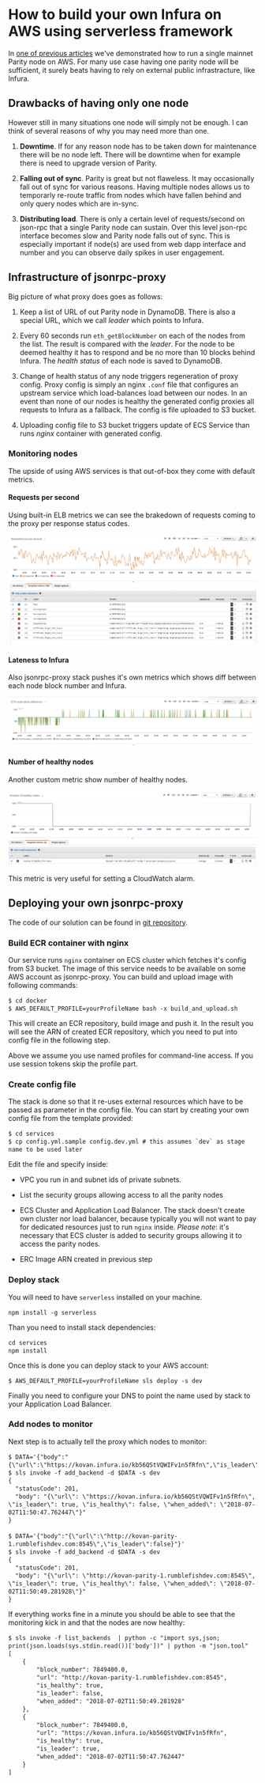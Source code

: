 # How to build your own Infura on AWS using serverless framework

In [one of previous articles](https://www.rumblefishdev.com/how-to-run-ethereum-mainnet-node-on-aws/)
we've demonstrated how to run a single mainnet Parity node on AWS. For many use case having one parity
node will be sufficient, it surely beats having to rely on external public infrastracture, like Infura.

## Drawbacks of having only one node

However still in many situations one node will simply not be enough. I can think of several reasons
of why you may need more than one.

1. **Downtime**. If for any reason node has to be taken down for maintenance there will be no node left.
There will be downtime when for example there is need to upgrade version of Parity.

2. **Falling out of sync**. Parity is great but not flaweless. It may occasionally fall out of sync
for various reasons. Having multiple nodes allows us to temporarly re-route traffic from nodes which
have fallen behind and only query nodes which are in-sync.

3. **Distributing load**. There is only a certain level of requests/second on json-rpc that a single
Parity node can sustain. Over this level json-rpc interface becomes slow and Parity node falls out of
sync. This is especially important if node(s) are used from web dapp interface and number and you
can observe daily spikes in user engagement.


## Infrastructure of jsonrpc-proxy

Big picture of what proxy does goes as follows:

1. Keep a list of URL of out Parity node in DynamoDB. There is also a special URL, which we call
*leader* which points to Infura.

2. Every 60 seconds run `eth_getBlockNumber` on each of the nodes from the list. The result is
compared with the *leader*. For the node to be deemed healthy it has to respond and be no more than
10 blocks behind Infura. The *health status* of each node is saved to DynamoDB.

3. Change of health status of any node triggers regeneration of proxy config. Proxy config is simply
an nginx `.conf` file that configures an upstream service which load-balances load between our nodes.
In an event than none of our nodes is healthy the generated config proxies all requests to Infura as
a fallback. The config is file uploaded to S3 bucket.

4. Uploading config file to S3 bucket triggers update of ECS Service than runs *nginx* container with
generated config.

### Monitoring nodes

The upside of using AWS services is that out-of-box they come with default metrics.

#### Requests per second

Using built-in ELB metrics we can see the brakedown of requests coming to the proxy per response
status codes.

![Brakedown of response status codes](./docs/images/requests-per-second.png)


#### Lateness to Infura

Also jsonrpc-proxy stack pushes it's own metrics which shows diff between each node block number
and Infura.

![Diff to Infura](./docs/images/eth-node-block-difference.png)


#### Number of healthy nodes

Another custom metric show number of healthy nodes.

![Number of healthy nodes](./docs/images/healthy-nodes.png)

This metric is very useful for setting a CloudWatch alarm.

## Deploying your own jsonrpc-proxy

The code of our solution can be found in [git repository](https://github.com/rumblefishdev/jsonrpc-proxy).

### Build ECR container with nginx

Our service runs `nginx` container on ECS cluster which fetches it's config from S3 bucket. The
image of this service needs to be available on some AWS account as jsonrpc-proxy. You can build
and upload image with following commands:

    $ cd docker
    $ AWS_DEFAULT_PROFILE=yourProfileName bash -x build_and_upload.sh

This will create an ECR repository, build image and push it. In the result you will see the ARN
of created ECR repository, which you need to put into config file in the following step.

Above we assume you use named profiles for command-line access. If you use session tokens skip
the profile part.

### Create config file

The stack is done so that it re-uses external resources which have to be passed as parameter in
the config file. You can start by creating your own config file from the template provided:


    $ cd services
    $ cp config.yml.sample config.dev.yml # this assumes `dev` as stage name to be used later


Edit the file and specify inside:

* VPC you run in and subnet ids of private subnets.

* List the security groups allowing access to all the parity nodes

* ECS Cluster and Application Load Balancer. The stack doesn't create own cluster nor load balancer,
because typically you will not want to pay for dedicated resources just to run `nginx` inside.
*Please note*: it's necessary that ECS cluster is added to security groups allowing it to access
the parity nodes.

* ERC Image ARN created in previous step


### Deploy stack

You will need to have `serverless` installed on your machine.

    npm install -g serverless

Than you need to install stack dependencies:


    cd services
    npm install


Once this is done you can deploy stack to your AWS account:


    $ AWS_DEFAULT_PROFILE=yourProfileName sls deploy -s dev


Finally you need to configure your DNS to point the name used by stack to your Application Load Balancer.


### Add nodes to monitor

Next step is to actually tell the proxy which nodes to monitor:


    $ DATA='{"body":"{\"url\":\"https://kovan.infura.io/kb56QStVQWIFv1n5fRfn\",\"is_leader\":true}"}'
    $ sls invoke -f add_backend -d $DATA -s dev
    {
      "statusCode": 201,
      "body": "{\"url\": \"https://kovan.infura.io/kb56QStVQWIFv1n5fRfn\", \"is_leader\": true, \"is_healthy\": false, \"when_added\": \"2018-07-02T11:50:47.762447\"}"
    }

    $ DATA='{"body":"{\"url\":\"http://kovan-parity-1.rumblefishdev.com:8545\",\"is_leader\":false}"}'
    $ sls invoke -f add_backend -d $DATA -s dev
    {
      "statusCode": 201,
      "body": "{\"url\": \"http://kovan-parity-1.rumblefishdev.com:8545\", \"is_leader\": true, \"is_healthy\": false, \"when_added\": \"2018-07-02T11:50:49.281928\"}"
    }


If everything works fine in a minute you should be able to see that the monitoring kick in and
that the nodes are now healthy:


    $ sls invoke -f list_backends  | python -c "import sys,json; print(json.loads(sys.stdin.read())['body'])" | python -m "json.tool"
    [
        {
            "block_number": 7849400.0,
            "url": "http://kovan-parity-1.rumblefishdev.com:8545",
            "is_healthy": true,
            "is_leader": false,
            "when_added": "2018-07-02T11:50:49.281928"
        },
        {
            "block_number": 7849400.0,
            "url": "https://kovan.infura.io/kb56QStVQWIFv1n5fRfn",
            "is_healthy": true,
            "is_leader": true,
            "when_added": "2018-07-02T11:50:47.762447"
        }
    ]
